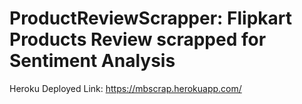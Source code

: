 # ProductReviewScrapper: Flipkart Products Review scrapped for Sentiment Analysis
Heroku Deployed Link: https://mbscrap.herokuapp.com/
